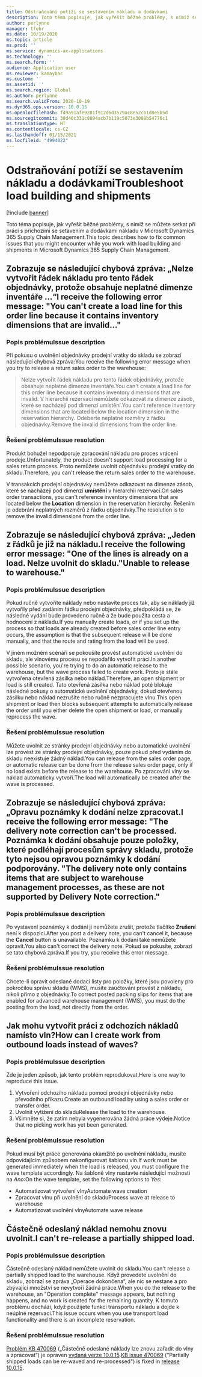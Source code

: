 ```yaml
---
title: Odstraňování potíží se sestavením nákladu a dodávkami
description: Toto téma popisuje, jak vyřešit běžné problémy, s nimiž se můžete setkat při práci s příchozími se setavením a dodávkami nákladu v Microsoft Dynamics 365 Supply Chain Management.
author: perlynne
manager: tfehr
ms.date: 10/19/2020
ms.topic: article
ms.prod: ''
ms.service: dynamics-ax-applications
ms.technology: ''
ms.search.form: ''
audience: Application user
ms.reviewer: kamaybac
ms.custom: ''
ms.assetid: ''
ms.search.region: Global
ms.author: perlynne
ms.search.validFrom: 2020-10-19
ms.dyn365.ops.version: 10.0.15
ms.openlocfilehash: f49a91afe9281f912d6d3579ac8e52cb1d8e5b5d
ms.sourcegitcommit: 38d40c331c8894acb7b119c5073e3088b54776c1
ms.translationtype: HT
ms.contentlocale: cs-CZ
ms.lasthandoff: 01/15/2021
ms.locfileid: "4994022"
---
```

# <a name="troubleshoot-load-building-and-shipments"></a><span data-ttu-id="e8b31-103">Odstraňování potíží se sestavením nákladu a dodávkami</span><span class="sxs-lookup"><span data-stu-id="e8b31-103">Troubleshoot load building and shipments</span></span>

[!include [banner](../includes/banner.md)]

<span data-ttu-id="e8b31-104">Toto téma popisuje, jak vyřešit běžné problémy, s nimiž se můžete setkat při práci s příchozími se setavením a dodávkami nákladu v Microsoft Dynamics 365 Supply Chain Management.</span><span class="sxs-lookup"><span data-stu-id="e8b31-104">This topic describes how to fix common issues that you might encounter while you work with load building and shipments in Microsoft Dynamics 365 Supply Chain Management.</span></span>

## <a name="i-receive-the-following-error-message-you-cant-create-a-load-line-for-this-order-line-because-it-contains-inventory-dimensions-that-are-invalid"></a><span data-ttu-id="e8b31-105">Zobrazuje se následující chybová zpráva: „Nelze vytvořit řádek nákladu pro tento řádek objednávky, protože obsahuje neplatné dimenze inventáře ...“</span><span class="sxs-lookup"><span data-stu-id="e8b31-105">I receive the following error message: "You can't create a load line for this order line because it contains inventory dimensions that are invalid..."</span></span>

### <a name="issue-description"></a><span data-ttu-id="e8b31-106">Popis problému</span><span class="sxs-lookup"><span data-stu-id="e8b31-106">Issue description</span></span>

<span data-ttu-id="e8b31-107">Při pokusu o uvolnění objednávky prodejní vratky do skladu se zobrazí následující chybová zpráva:</span><span class="sxs-lookup"><span data-stu-id="e8b31-107">You receive the following error message when you try to release a return sales order to the warehouse:</span></span>

> <span data-ttu-id="e8b31-108">Nelze vytvořit řádek nákladu pro tento řádek objednávky, protože obsahuje neplatné dimenze inventáře.</span><span class="sxs-lookup"><span data-stu-id="e8b31-108">You can't create a load line for this order line because it contains inventory dimensions that are invalid.</span></span> <span data-ttu-id="e8b31-109">V hierarchii rezervací nemůžete odkazovat na dimenze zásob, které se nacházejí pod dimenzí umístění.</span><span class="sxs-lookup"><span data-stu-id="e8b31-109">You can't reference inventory dimensions that are located below the location dimension in the reservation hierarchy.</span></span> <span data-ttu-id="e8b31-110">Odeberte neplatné rozměry z řádku objednávky.</span><span class="sxs-lookup"><span data-stu-id="e8b31-110">Remove the invalid dimensions from the order line.</span></span>

### <a name="issue-resolution"></a><span data-ttu-id="e8b31-111">Řešení problému</span><span class="sxs-lookup"><span data-stu-id="e8b31-111">Issue resolution</span></span>

<span data-ttu-id="e8b31-112">Produkt bohužel nepodporuje zpracování nákladu pro proces vrácení prodeje.</span><span class="sxs-lookup"><span data-stu-id="e8b31-112">Unfortunately, the product doesn't support load processing for a sales return process.</span></span> <span data-ttu-id="e8b31-113">Proto nemůžete uvolnit objednávku prodejní vratky do skladu.</span><span class="sxs-lookup"><span data-stu-id="e8b31-113">Therefore, you can't release the return sales order to the warehouse.</span></span>

<span data-ttu-id="e8b31-114">V transakcích prodejní objednávky nemůžete odkazovat na dimenze zásob, které se nacházejí pod dimenzí **umístění** v hierarchii rezervací.</span><span class="sxs-lookup"><span data-stu-id="e8b31-114">On sales order transactions, you can't reference inventory dimensions that are located below the **Location** dimension in the reservation hierarchy.</span></span> <span data-ttu-id="e8b31-115">Řešením je odebrání neplatných rozměrů z řádku objednávky.</span><span class="sxs-lookup"><span data-stu-id="e8b31-115">The resolution is to remove the invalid dimensions from the order line.</span></span>

## <a name="i-receive-the-following-error-message-one-of-the-lines-is-already-on-a-load-unable-to-release-to-warehouse"></a><span data-ttu-id="e8b31-116">Zobrazuje se následující chybová zpráva: „Jeden z řádků je již na nákladu.</span><span class="sxs-lookup"><span data-stu-id="e8b31-116">I receive the following error message: "One of the lines is already on a load.</span></span> <span data-ttu-id="e8b31-117">Nelze uvolnit do skladu."</span><span class="sxs-lookup"><span data-stu-id="e8b31-117">Unable to release to warehouse."</span></span>

### <a name="issue-description"></a><span data-ttu-id="e8b31-118">Popis problému</span><span class="sxs-lookup"><span data-stu-id="e8b31-118">Issue description</span></span>

<span data-ttu-id="e8b31-119">Pokud ručně vytvoříte náklady nebo nastavíte proces tak, aby se náklady již vytvořily před zadáním řádku prodejní objednávky, předpokládá se, že následné vydání bude provedeno ručně a že bude použita cesta a hodnocení z nákladu.</span><span class="sxs-lookup"><span data-stu-id="e8b31-119">If you manually create loads, or if you set up the process so that loads are already created before sales order line entry occurs, the assumption is that the subsequent release will be done manually, and that the route and rating from the load will be used.</span></span>

<span data-ttu-id="e8b31-120">V jiném možném scénáři se pokoušíte provést automatické uvolnění do skladu, ale vlnovému procesu se nepodařilo vytvořit práci.</span><span class="sxs-lookup"><span data-stu-id="e8b31-120">In another possible scenario, you're trying to do an automatic release to the warehouse, but the wave process failed to create work.</span></span> <span data-ttu-id="e8b31-121">Proto je stále vytvořena otevřená zásilka nebo náklad.</span><span class="sxs-lookup"><span data-stu-id="e8b31-121">Therefore, an open shipment or load is still created.</span></span> <span data-ttu-id="e8b31-122">Tato otevřená zásilka nebo náklad poté blokuje následné pokusy o automatické uvolnění objednávky, dokud otevřenou zásilku nebo náklad nezrušíte nebo ručně nezpracujete vlnu.</span><span class="sxs-lookup"><span data-stu-id="e8b31-122">This open shipment or load then blocks subsequent attempts to automatically release the order until you either delete the open shipment or load, or manually reprocess the wave.</span></span>

### <a name="issue-resolution"></a><span data-ttu-id="e8b31-123">Řešení problému</span><span class="sxs-lookup"><span data-stu-id="e8b31-123">Issue resolution</span></span>

<span data-ttu-id="e8b31-124">Můžete uvolnit ze stránky prodejní objednávky nebo automatické uvolnění lze provést ze stránky prodejní objednávky, pouze pokud před vydáním do skladu neexistuje žádný náklad.</span><span class="sxs-lookup"><span data-stu-id="e8b31-124">You can release from the sales order page, or automatic release can be done from the release sales order page, only if no load exists before the release to the warehouse.</span></span> <span data-ttu-id="e8b31-125">Po zpracování vlny se náklad automaticky vytvoří.</span><span class="sxs-lookup"><span data-stu-id="e8b31-125">The load will automatically be created after the wave is processed.</span></span>

## <a name="i-receive-the-following-error-message-the-delivery-note-correction-cant-be-processed-the-delivery-note-only-contains-items-that-are-subject-to-warehouse-management-processes-as-these-are-not-supported-by-delivery-note-correction"></a><span data-ttu-id="e8b31-126">Zobrazuje se následující chybová zpráva: „Opravu poznámky k dodání nelze zpracovat.</span><span class="sxs-lookup"><span data-stu-id="e8b31-126">I receive the following error message: "The delivery note correction can't be processed.</span></span> <span data-ttu-id="e8b31-127">Poznámka k dodání obsahuje pouze položky, které podléhají procesům správy skladu, protože tyto nejsou opravou poznámky k dodání podporovány. "</span><span class="sxs-lookup"><span data-stu-id="e8b31-127">The delivery note only contains items that are subject to warehouse management processes, as these are not supported by Delivery Note correction."</span></span>

### <a name="issue-description"></a><span data-ttu-id="e8b31-128">Popis problému</span><span class="sxs-lookup"><span data-stu-id="e8b31-128">Issue description</span></span>

<span data-ttu-id="e8b31-129">Po vystavení poznámky k dodání ji nemůžete zrušit, protože tlačítko **Zrušení** není k dispozici.</span><span class="sxs-lookup"><span data-stu-id="e8b31-129">After you post a delivery note, you can't cancel it, because the **Cancel** button is unavailable.</span></span> <span data-ttu-id="e8b31-130">Poznámku k dodání také nemůžete opravit.</span><span class="sxs-lookup"><span data-stu-id="e8b31-130">You also can't correct the delivery note.</span></span> <span data-ttu-id="e8b31-131">Pokud se pokusíte, zobrazí se tato chybová zpráva.</span><span class="sxs-lookup"><span data-stu-id="e8b31-131">If you try, you receive this error message.</span></span>

### <a name="issue-resolution"></a><span data-ttu-id="e8b31-132">Řešení problému</span><span class="sxs-lookup"><span data-stu-id="e8b31-132">Issue resolution</span></span>

<span data-ttu-id="e8b31-133">Chcete-li opravit odeslané dodací listy pro položky, které jsou povoleny pro pokročilou správu skladu (WMS), musíte zaúčtování provést z nákladu, nikoli přímo z objednávky.</span><span class="sxs-lookup"><span data-stu-id="e8b31-133">To correct posted packing slips for items that are enabled for advanced warehouse management (WMS), you must do the posting from the load, not directly from the order.</span></span>

## <a name="how-can-i-create-work-from-outbound-loads-instead-of-waves"></a><span data-ttu-id="e8b31-134">Jak mohu vytvořit práci z odchozích nákladů namísto vln?</span><span class="sxs-lookup"><span data-stu-id="e8b31-134">How can I create work from outbound loads instead of waves?</span></span>

### <a name="issue-description"></a><span data-ttu-id="e8b31-135">Popis problému</span><span class="sxs-lookup"><span data-stu-id="e8b31-135">Issue description</span></span>

<span data-ttu-id="e8b31-136">Zde je jeden způsob, jak tento problém reprodukovat.</span><span class="sxs-lookup"><span data-stu-id="e8b31-136">Here is one way to reproduce this issue.</span></span>

1. <span data-ttu-id="e8b31-137">Vytvoření odchozího nákladu pomocí prodejní objednávky nebo převodního příkazu.</span><span class="sxs-lookup"><span data-stu-id="e8b31-137">Create an outbound load by using a sales order or transfer order.</span></span>
2. <span data-ttu-id="e8b31-138">Uvolnit vytížení do skladu</span><span class="sxs-lookup"><span data-stu-id="e8b31-138">Release the load to the warehouse.</span></span>
3. <span data-ttu-id="e8b31-139">Všimněte si, že zatím nebyla vygenerována žádná práce výdeje.</span><span class="sxs-lookup"><span data-stu-id="e8b31-139">Notice that no picking work has yet been generated.</span></span>

### <a name="issue-resolution"></a><span data-ttu-id="e8b31-140">Řešení problému</span><span class="sxs-lookup"><span data-stu-id="e8b31-140">Issue resolution</span></span>

<span data-ttu-id="e8b31-141">Pokud musí být práce generována okamžitě po uvolnění nákladu, musíte odpovídajícím způsobem nakonfigurovat šablonu vln.</span><span class="sxs-lookup"><span data-stu-id="e8b31-141">If work must be generated immediately when the load is released, you must configure the wave template accordingly.</span></span> <span data-ttu-id="e8b31-142">Na šabloně vlny nastavte následující možnosti na *Ano*:</span><span class="sxs-lookup"><span data-stu-id="e8b31-142">On the wave template, set the following options to *Yes*:</span></span>

- <span data-ttu-id="e8b31-143">Automatizovat vytvoření vlny</span><span class="sxs-lookup"><span data-stu-id="e8b31-143">Automate wave creation</span></span>
- <span data-ttu-id="e8b31-144">Zpracovat vlnu při uvolnění do skladu</span><span class="sxs-lookup"><span data-stu-id="e8b31-144">Process wave at release to warehouse</span></span>
- <span data-ttu-id="e8b31-145">Automatizovat uvolnění vlny</span><span class="sxs-lookup"><span data-stu-id="e8b31-145">Automate wave release</span></span>

## <a name="i-cant-re-release-a-partially-shipped-load"></a><span data-ttu-id="e8b31-146">Částečně odeslaný náklad nemohu znovu uvolnit.</span><span class="sxs-lookup"><span data-stu-id="e8b31-146">I can't re-release a partially shipped load.</span></span>

### <a name="issue-description"></a><span data-ttu-id="e8b31-147">Popis problému</span><span class="sxs-lookup"><span data-stu-id="e8b31-147">Issue description</span></span>

<span data-ttu-id="e8b31-148">Částečně odeslaný náklad nemůžete uvolnit do skladu.</span><span class="sxs-lookup"><span data-stu-id="e8b31-148">You can't release a partially shipped load to the warehouse.</span></span> <span data-ttu-id="e8b31-149">Když provedete uvolnění do skladu, zobrazí se zpráva „Operace dokončena“, ale nic se nestane a pro zbývající množství se nevytvoří žádná práce.</span><span class="sxs-lookup"><span data-stu-id="e8b31-149">When you do the release to the warehouse, an "Operation complete" message appears, but nothing happens, and no work is created for the remaining quantity.</span></span> <span data-ttu-id="e8b31-150">K tomuto problému dochází, když použijete funkci transportu nákladu a dojde k neúplné rezervaci.</span><span class="sxs-lookup"><span data-stu-id="e8b31-150">This issue occurs when you use transport load functionality and there is an incomplete reservation.</span></span>

### <a name="issue-resolution"></a><span data-ttu-id="e8b31-151">Řešení problému</span><span class="sxs-lookup"><span data-stu-id="e8b31-151">Issue resolution</span></span>

<span data-ttu-id="e8b31-152">[Problém KB 470069](https://fix.lcs.dynamics.com/Issue/Details?kb=4574490&bugId=470069&dbType=3&qc=84ce1e09d7032d8b8ef86f5a0c68b86badf3dfaf29686c5ebbe97c53c0957b5f) („Částečně odeslané náklady lze znovu zařadit do vlny a zpracovat“) je opraven [vydaná verze 10.0.15](../get-started/whats-new-scm-10-0-15.md).</span><span class="sxs-lookup"><span data-stu-id="e8b31-152">[KB issue 470069](https://fix.lcs.dynamics.com/Issue/Details?kb=4574490&bugId=470069&dbType=3&qc=84ce1e09d7032d8b8ef86f5a0c68b86badf3dfaf29686c5ebbe97c53c0957b5f) ("Partially shipped loads can be re-waved and re-processed") is fixed in [release 10.0.15](../get-started/whats-new-scm-10-0-15.md).</span></span>
